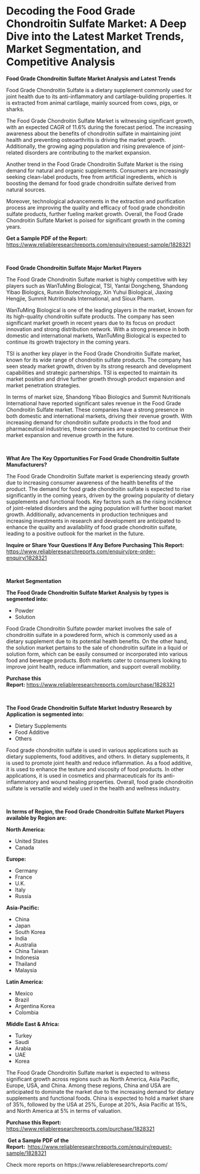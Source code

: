 <p><h1>Decoding the Food Grade Chondroitin Sulfate Market: A Deep Dive into the Latest Market Trends, Market Segmentation, and Competitive Analysis</h1></p><p><strong>Food Grade Chondroitin Sulfate Market Analysis and Latest Trends</strong></p>
<p><p>Food Grade Chondroitin Sulfate is a dietary supplement commonly used for joint health due to its anti-inflammatory and cartilage-building properties. It is extracted from animal cartilage, mainly sourced from cows, pigs, or sharks.</p><p>The Food Grade Chondroitin Sulfate Market is witnessing significant growth, with an expected CAGR of 11.6% during the forecast period. The increasing awareness about the benefits of chondroitin sulfate in maintaining joint health and preventing osteoarthritis is driving the market growth. Additionally, the growing aging population and rising prevalence of joint-related disorders are contributing to the market expansion.</p><p>Another trend in the Food Grade Chondroitin Sulfate Market is the rising demand for natural and organic supplements. Consumers are increasingly seeking clean-label products, free from artificial ingredients, which is boosting the demand for food grade chondroitin sulfate derived from natural sources.</p><p>Moreover, technological advancements in the extraction and purification process are improving the quality and efficacy of food grade chondroitin sulfate products, further fueling market growth. Overall, the Food Grade Chondroitin Sulfate Market is poised for significant growth in the coming years.</p></p>
<p><strong>Get a Sample PDF of the Report:&nbsp;</strong> <a href="https://www.reliableresearchreports.com/enquiry/request-sample/1828321">https://www.reliableresearchreports.com/enquiry/request-sample/1828321</a></p>
<p>&nbsp;</p>
<p><strong>Food Grade Chondroitin Sulfate Major Market Players</strong></p>
<p><p>The Food Grade Chondroitin Sulfate market is highly competitive with key players such as WanTuMing Biological, TSI, Yantai Dongcheng, Shandong Yibao Biologics, Runxin Biotechnology, Xin Yuhui Biological, Jiaxing Hengjie, Summit Nutritionals International, and Sioux Pharm. </p><p>WanTuMing Biological is one of the leading players in the market, known for its high-quality chondroitin sulfate products. The company has seen significant market growth in recent years due to its focus on product innovation and strong distribution network. With a strong presence in both domestic and international markets, WanTuMing Biological is expected to continue its growth trajectory in the coming years.</p><p>TSI is another key player in the Food Grade Chondroitin Sulfate market, known for its wide range of chondroitin sulfate products. The company has seen steady market growth, driven by its strong research and development capabilities and strategic partnerships. TSI is expected to maintain its market position and drive further growth through product expansion and market penetration strategies.</p><p>In terms of market size, Shandong Yibao Biologics and Summit Nutritionals International have reported significant sales revenue in the Food Grade Chondroitin Sulfate market. These companies have a strong presence in both domestic and international markets, driving their revenue growth. With increasing demand for chondroitin sulfate products in the food and pharmaceutical industries, these companies are expected to continue their market expansion and revenue growth in the future.</p></p>
<p>&nbsp;</p>
<p><strong>What Are The Key Opportunities For Food Grade Chondroitin Sulfate Manufacturers?</strong></p>
<p><p>The Food Grade Chondroitin Sulfate market is experiencing steady growth due to increasing consumer awareness of the health benefits of the product. The demand for food grade chondroitin sulfate is expected to rise significantly in the coming years, driven by the growing popularity of dietary supplements and functional foods. Key factors such as the rising incidence of joint-related disorders and the aging population will further boost market growth. Additionally, advancements in production techniques and increasing investments in research and development are anticipated to enhance the quality and availability of food grade chondroitin sulfate, leading to a positive outlook for the market in the future.</p></p>
<p><strong>Inquire or Share Your Questions If Any Before Purchasing This Report:</strong> <a href="https://www.reliableresearchreports.com/enquiry/pre-order-enquiry/1828321">https://www.reliableresearchreports.com/enquiry/pre-order-enquiry/1828321</a></p>
<p>&nbsp;</p>
<p><strong>Market Segmentation</strong></p>
<p><strong>The Food Grade Chondroitin Sulfate Market Analysis by types is segmented into:</strong></p>
<p><ul><li>Powder</li><li>Solution</li></ul></p>
<p><p>Food Grade Chondroitin Sulfate powder market involves the sale of chondroitin sulfate in a powdered form, which is commonly used as a dietary supplement due to its potential health benefits. On the other hand, the solution market pertains to the sale of chondroitin sulfate in a liquid or solution form, which can be easily consumed or incorporated into various food and beverage products. Both markets cater to consumers looking to improve joint health, reduce inflammation, and support overall mobility.</p></p>
<p><strong>Purchase this Report:&nbsp;</strong><a href="https://www.reliableresearchreports.com/purchase/1828321">https://www.reliableresearchreports.com/purchase/1828321</a></p>
<p>&nbsp;</p>
<p><strong>The Food Grade Chondroitin Sulfate Market Industry Research by Application is segmented into:</strong></p>
<p><ul><li>Dietary Supplements</li><li>Food Additive</li><li>Others</li></ul></p>
<p><p>Food grade chondroitin sulfate is used in various applications such as dietary supplements, food additives, and others. In dietary supplements, it is used to promote joint health and reduce inflammation. As a food additive, it is used to enhance the texture and viscosity of food products. In other applications, it is used in cosmetics and pharmaceuticals for its anti-inflammatory and wound healing properties. Overall, food grade chondroitin sulfate is versatile and widely used in the health and wellness industry.</p></p>
<p>&nbsp;</p>
<p><strong>In terms of Region, the Food Grade Chondroitin Sulfate Market Players available by Region are:</strong></p>
<p>
    <p> <strong> North America: </strong>
        <ul>
            <li>United States</li>
            <li>Canada</li>
        </ul>
        </p> 
    <p> <strong> Europe: </strong>
        <ul>
            <li>Germany</li>
            <li>France</li>
            <li>U.K.</li>
            <li>Italy</li>
            <li>Russia</li>
        </ul>
        </p> 
    <p> <strong> Asia-Pacific: </strong>
        <ul>
            <li>China</li>
            <li>Japan</li>
            <li>South Korea</li>
            <li>India</li>
            <li>Australia</li>
            <li>China Taiwan</li>
            <li>Indonesia</li>
            <li>Thailand</li>
            <li>Malaysia</li>
        </ul>
        </p> 
    <p> <strong> Latin America: </strong>
        <ul>
            <li>Mexico</li>
            <li>Brazil</li>
            <li>Argentina Korea</li>
            <li>Colombia</li>
        </ul>
        </p> 
    <p> <strong> Middle East & Africa: </strong>
        <ul>
            <li>Turkey</li>
            <li>Saudi</li>
            <li>Arabia</li>
            <li>UAE</li>
            <li>Korea</li>
        </ul>
    </p>
    </p>
<p><p>The Food Grade Chondroitin Sulfate market is expected to witness significant growth across regions such as North America, Asia Pacific, Europe, USA, and China. Among these regions, China and USA are anticipated to dominate the market due to the increasing demand for dietary supplements and functional foods. China is expected to hold a market share of 35%, followed by the USA at 25%, Europe at 20%, Asia Pacific at 15%, and North America at 5% in terms of valuation.</p></p>
<p><strong>Purchase this Report: </strong><a href="https://www.reliableresearchreports.com/purchase/1828321">https://www.reliableresearchreports.com/purchase/1828321</a></p>
<p>&nbsp;<strong>Get a Sample PDF of the Report:&nbsp;&nbsp;</strong><a href="https://www.reliableresearchreports.com/enquiry/request-sample/1828321">https://www.reliableresearchreports.com/enquiry/request-sample/1828321</a></p>
<p><strong></strong></p>
<p>Check more reports on https://www.reliableresearchreports.com/</p>